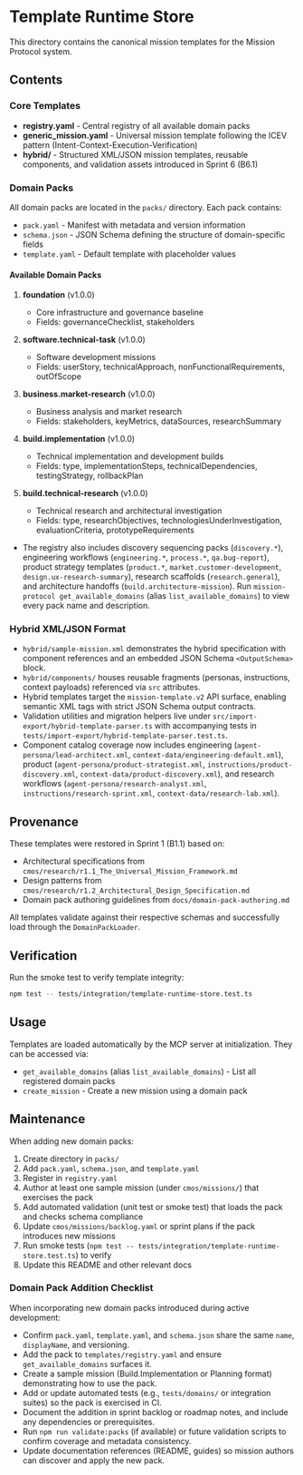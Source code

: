# Template Runtime Store

This directory contains the canonical mission templates for the Mission Protocol system.

## Contents

### Core Templates

- **registry.yaml** - Central registry of all available domain packs
- **generic_mission.yaml** - Universal mission template following the ICEV pattern (Intent-Context-Execution-Verification)
- **hybrid/** - Structured XML/JSON mission templates, reusable components, and validation assets introduced in Sprint 6 (B6.1)

### Domain Packs

All domain packs are located in the `packs/` directory. Each pack contains:
- `pack.yaml` - Manifest with metadata and version information
- `schema.json` - JSON Schema defining the structure of domain-specific fields
- `template.yaml` - Default template with placeholder values

#### Available Domain Packs

1. **foundation** (v1.0.0)
   - Core infrastructure and governance baseline
   - Fields: governanceChecklist, stakeholders

2. **software.technical-task** (v1.0.0)
   - Software development missions
   - Fields: userStory, technicalApproach, nonFunctionalRequirements, outOfScope

3. **business.market-research** (v1.0.0)
   - Business analysis and market research
   - Fields: stakeholders, keyMetrics, dataSources, researchSummary

4. **build.implementation** (v1.0.0)
   - Technical implementation and development builds
   - Fields: type, implementationSteps, technicalDependencies, testingStrategy, rollbackPlan

5. **build.technical-research** (v1.0.0)
   - Technical research and architectural investigation
   - Fields: type, researchObjectives, technologiesUnderInvestigation, evaluationCriteria, prototypeRequirements

- The registry also includes discovery sequencing packs (`discovery.*`), engineering workflows (`engineering.*`, `process.*`, `qa.bug-report`), product strategy templates (`product.*`, `market.customer-development`, `design.ux-research-summary`), research scaffolds (`research.general`), and architecture handoffs (`build.architecture-mission`). Run `mission-protocol get_available_domains` (alias `list_available_domains`) to view every pack name and description.

### Hybrid XML/JSON Format

- `hybrid/sample-mission.xml` demonstrates the hybrid specification with component references and an embedded JSON Schema `<OutputSchema>` block.
- `hybrid/components/` houses reusable fragments (personas, instructions, context payloads) referenced via `src` attributes.
- Hybrid templates target the `mission-template.v2` API surface, enabling semantic XML tags with strict JSON Schema output contracts.
- Validation utilities and migration helpers live under `src/import-export/hybrid-template-parser.ts` with accompanying tests in `tests/import-export/hybrid-template-parser.test.ts`.
- Component catalog coverage now includes engineering (`agent-persona/lead-architect.xml`, `context-data/engineering-default.xml`), product (`agent-persona/product-strategist.xml`, `instructions/product-discovery.xml`, `context-data/product-discovery.xml`), and research workflows (`agent-persona/research-analyst.xml`, `instructions/research-sprint.xml`, `context-data/research-lab.xml`).

## Provenance

These templates were restored in Sprint 1 (B1.1) based on:
- Architectural specifications from `cmos/research/r1.1_The_Universal_Mission_Framework.md`
- Design patterns from `cmos/research/r1.2_Architectural_Design_Specification.md`
- Domain pack authoring guidelines from `docs/domain-pack-authoring.md`

All templates validate against their respective schemas and successfully load through the `DomainPackLoader`.

## Verification

Run the smoke test to verify template integrity:

```bash
npm test -- tests/integration/template-runtime-store.test.ts
```

## Usage

Templates are loaded automatically by the MCP server at initialization. They can be accessed via:
- `get_available_domains` (alias `list_available_domains`) - List all registered domain packs
- `create_mission` - Create a new mission using a domain pack

## Maintenance

When adding new domain packs:
1. Create directory in `packs/`
2. Add `pack.yaml`, `schema.json`, and `template.yaml`
3. Register in `registry.yaml`
4. Author at least one sample mission (under `cmos/missions/`) that exercises the pack
5. Add automated validation (unit test or smoke test) that loads the pack and checks schema compliance
6. Update `cmos/missions/backlog.yaml` or sprint plans if the pack introduces new missions
7. Run smoke tests (`npm test -- tests/integration/template-runtime-store.test.ts`) to verify
8. Update this README and other relevant docs

### Domain Pack Addition Checklist

When incorporating new domain packs introduced during active development:

- Confirm `pack.yaml`, `template.yaml`, and `schema.json` share the same `name`, `displayName`, and versioning.
- Add the pack to `templates/registry.yaml` and ensure `get_available_domains` surfaces it.
- Create a sample mission (Build.Implementation or Planning format) demonstrating how to use the pack.
- Add or update automated tests (e.g., `tests/domains/` or integration suites) so the pack is exercised in CI.
- Document the addition in sprint backlog or roadmap notes, and include any dependencies or prerequisites.
- Run `npm run validate:packs` (if available) or future validation scripts to confirm coverage and metadata consistency.
- Update documentation references (README, guides) so mission authors can discover and apply the new pack.
